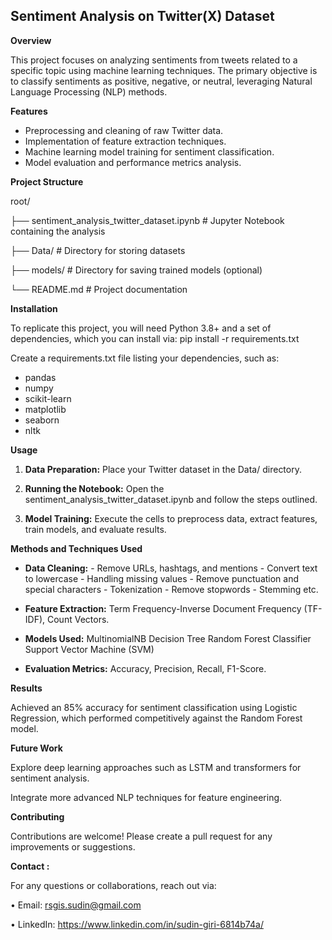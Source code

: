 ## Sentiment Analysis on Twitter(X) Dataset ##

**Overview**

This project focuses on analyzing sentiments from tweets related to a specific topic using machine learning techniques. The primary objective is to classify sentiments as positive, negative, or neutral, leveraging Natural Language Processing (NLP) methods.

**Features**
* Preprocessing and cleaning of raw Twitter data.
* Implementation of feature extraction techniques.
* Machine learning model training for sentiment classification.
* Model evaluation and performance metrics analysis.
  
**Project Structure**

root/

├── sentiment_analysis_twitter_dataset.ipynb        # Jupyter Notebook containing the analysis

├── Data/                                           # Directory for storing datasets

├── models/                                         # Directory for saving trained models (optional)

└── README.md                                       # Project documentation

**Installation**

To replicate this project, you will need Python 3.8+ and a set of dependencies, which you can install via: pip install -r requirements.txt

Create a requirements.txt file listing your dependencies, such as:

- pandas
- numpy
- scikit-learn
- matplotlib
- seaborn
- nltk

**Usage**

1. **Data Preparation:** Place your Twitter dataset in the Data/ directory.
   
2. **Running the Notebook:** Open the sentiment_analysis_twitter_dataset.ipynb and follow the steps outlined.
   
3. **Model Training:** Execute the cells to preprocess data, extract features, train models, and evaluate results.

**Methods and Techniques Used**

* **Data Cleaning:** 
        - Remove URLs, hashtags, and mentions
        - Convert text to lowercase
        - Handling missing values
        - Remove punctuation and special characters
        - Tokenization
        - Remove stopwords
        - Stemming etc.

* **Feature Extraction:** Term Frequency-Inverse Document Frequency (TF-IDF), Count Vectors.
  
* **Models Used:**
        MultinomialNB
        Decision Tree
        Random Forest Classifier
        Support Vector Machine (SVM)

* **Evaluation Metrics:** Accuracy, Precision, Recall, F1-Score.
  
**Results**

Achieved an 85% accuracy for sentiment classification using Logistic Regression, which performed competitively against the Random Forest model.

**Future Work**

Explore deep learning approaches such as LSTM and transformers for sentiment analysis.

Integrate more advanced NLP techniques for feature engineering.

**Contributing**

Contributions are welcome! Please create a pull request for any improvements or suggestions.

**Contact :**

For any questions or collaborations, reach out via:

•	Email: rsgis.sudin@gmail.com

•	LinkedIn: https://www.linkedin.com/in/sudin-giri-6814b74a/
